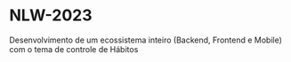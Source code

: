 # NLW-2023
Desenvolvimento de um ecossistema inteiro (Backend, Frontend e Mobile) com o tema de controle de Hábitos
